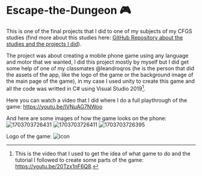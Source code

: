 # Escape-the-Dungeon 🎮

This is one of the final projects that I did to one of my subjects of my CFGS studies (find more about this studies here: [GitHub Repository about the studies and the projects I did](https://github.com/manelcagigos/Higher-degree-studies-projects)).

The project was about creating a mobile phone game using any language and motor that we wanted, I did this project mostly by myself but I did get some help of one of my classmates @leandroqros (he is the person that did the assets of the app, like the logo of the game or the background image of the main page of the game), in my case I used unity to create this game and all the code was writted in C# using Visual Studio 2019[^1].

Here you can watch a video that I did where I do a full playthrough of the game:
https://youtu.be/IVNuAG7NWoo

And here are some images of how the game looks on the phone:
![1703703726431](https://github.com/manelcagigos/Escape-the-Dungeon/assets/97809916/fd5b758f-0c65-485a-9f25-9d602dd7f47f)
![1703703726411](https://github.com/manelcagigos/Escape-the-Dungeon/assets/97809916/7628e07f-b2d8-467d-8278-3d4e43e16e12)
![1703703726395](https://github.com/manelcagigos/Escape-the-Dungeon/assets/97809916/e3724cf2-e952-4048-921e-61434f04b9fb)

Logo of the game:
![icon](https://github.com/manelcagigos/Escape-the-Dungeon/assets/97809916/c4cc37de-19ca-44ff-9aae-321a4ba72309)

[^1]: This is the video that I used to get the idea of what game to do and the tutorial I followed to create some parts of the game: https://youtu.be/20Tzx1nF6Q8.
